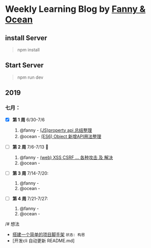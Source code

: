# Weekly Learning Blog by <u>Fanny & Ocean</u>
[^记录每周学习及总结内容]: 最晚周六提交, 周日相互学习

## install Server
   > npm install
## Start Server
   > npm run dev

## 2019
### 七月：
- [x] **第 1 周** 6/30-7/6
   1. @fanny - [(JS)property api 总结整理](/docs/20190706-js-property-api.md)
   1. @ocean - [(ES6) Object 新增API用法整理](/docs/20190706-es6-array.md)

- [ ] **第 2 周** 7/6-7/13 :high_brightness:
   1. @fanny - [(web) XSS CSRF ... 各种攻击 及 解决](/docs/20190713-es6-class-vs-function.md)
   1. @ocean -

- [ ] **第 3 周** 7/14-7/20:
   1. @fanny -
   1. @ocean -

- [ ] **第 4 周** 7/21-7/27:
   1. @fanny -
   1. @ocean -



/# 想法
- [搭建一个简单的项目脚手架](/docs/ideas/idea1-cli-details.md) `状态: 构思`
- [开发cli 自动更新 README.md]



